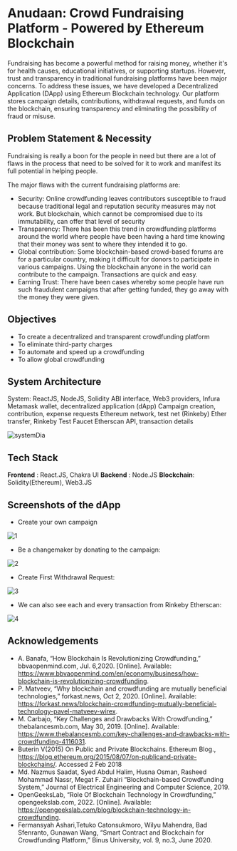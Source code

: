 # Anudaan: Crowd Fundraising Platform - Powered by Ethereum Blockchain

Fundraising has become a powerful method for raising money, whether it's for health causes, educational initiatives, or supporting startups. However, trust and transparency in traditional fundraising platforms have been major concerns. To address these issues, we have developed a Decentralized Application (DApp) using Ethereum Blockchain technology. Our platform stores campaign details, contributions, withdrawal requests, and funds on the blockchain, ensuring transparency and eliminating the possibility of fraud or misuse.


## Problem Statement & Necessity
Fundraising is really a boon for the people in need but there are a lot of flaws in the process that need to be solved for it to work and manifest its full potential in helping people.

The major flaws with the current fundraising platforms are: 
- Security: Online crowdfunding leaves contributors susceptible to fraud because traditional legal and reputation security measures may not work. But blockchain, which cannot be compromised due to its immutability, can offer that level of security
- Transparency: There has been this trend in crowdfunding platforms around the world where people have been having a hard time knowing that their money was sent to where they intended it to go. 
- Global contribution: Some blockchain-based crowd-based forums are for a particular country, making it difficult for donors to participate in various campaigns. Using the blockchain anyone in the world can contribute to the campaign. Transactions are quick and easy.
- Earning Trust: There have been cases whereby some people have run such fraudulent campaigns that after getting funded, they go away with the money they were given.


## Objectives

- To create a decentralized and transparent crowdfunding platform
- To eliminate third-party charges
- To automate and speed up a crowdfunding
- To allow global crowdfunding


## System Architecture

System: ReactJS, NodeJS, Solidity
ABI interface, Web3 providers, Infura
Metamask wallet, decentralized application (dApp)
Campaign creation, contribution, expense requests
Ethereum network, test net (Rinkeby)
Ether transfer, Rinkeby Test Faucet
Etherscan API, transaction details

![systemDia](https://github.com/pranatiB/anudaanUpdate/assets/81073850/0ffd8da9-c120-4503-bf0c-ec984b829060)


## Tech Stack

**Frontend** : React.JS, Chakra UI
**Backend** : Node.JS
**Blockchain**: Solidity(Ethereum), Web3.JS

## Screenshots of the dApp

- Create your own campaign
  
![1](https://github.com/pranatiB/anudaanUpdate/assets/81073850/bb280bde-c2ba-425f-9de6-2dda0ac8d151)

- Be a changemaker by donating to the campaign:
  
![2](https://github.com/pranatiB/anudaanUpdate/assets/81073850/39b91676-11c5-4443-8d29-dd6ae969ed20)

- Create First Withdrawal Request:
  
![3](https://github.com/pranatiB/anudaanUpdate/assets/81073850/ef1aa01e-7393-4d44-af41-18cc564ad70d)

- We can also see each and every transaction from Rinkeby Etherscan:
  
![4](https://github.com/pranatiB/anudaanUpdate/assets/81073850/9a138e56-5b1a-4fb3-ae34-0839001688e5)


## Acknowledgements

- A. Banafa, “How Blockchain Is Revolutionizing Crowdfunding,” bbvaopenmind.com, Jul. 6,2020. [Online]. Available: https://www.bbvaopenmind.com/en/economy/business/how-blockchain-is-revolutionizing-crowdfunding.
- P. Matveev, “Why blockchain and crowdfunding are mutually beneficial technologies,” forkast.news, Oct 2, 2020. [Online]. Available: https://forkast.news/blockchain-crowdfunding-mutually-beneficial-technology-pavel-matveev-wirex.
- M. Carbajo, “Key Challenges and Drawbacks With Crowdfunding,” thebalancesmb.com, May 30, 2019. [Online]. Available: https://www.thebalancesmb.com/key-challenges-and-drawbacks-with-crowdfunding-4116031.
- Buterin V(2015) On Public and Private Blockchains. Ethereum Blog., https://blog.ethereum.org/2015/08/07/on-publicand-private-blockchains/. Accessed 2 Feb 2018
- Md. Nazmus Saadat, Syed Abdul Halim, Husna Osman, Rasheed Mohammad Nassr, Megat F. Zuhairi “Blockchain-based Crowdfunding System,” Journal of Electrical Engineering and Computer Science, 2019.
- OpenGeeksLab, “Role Of Blockchain Technology In Crowdfunding,” opengeekslab.com, 2022. [Online]. Available: https://opengeekslab.com/blog/blockchain-technology-in-crowdfunding.
- Fermansyah Ashari,Tetuko Catonsukmoro, Wilyu Mahendra, Bad Sfenranto, Gunawan Wang, “Smart Contract and Blockchain for Crowdfunding Platform,” Binus University, vol. 9, no.3, June 2020.


